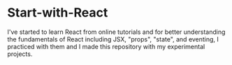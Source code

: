 # Start-with-React

I've started to learn React from online tutorials and for better understanding the fundamentals of React including JSX, "props", 
"state", and eventing, I practiced with them and I made this repository with my experimental projects.
